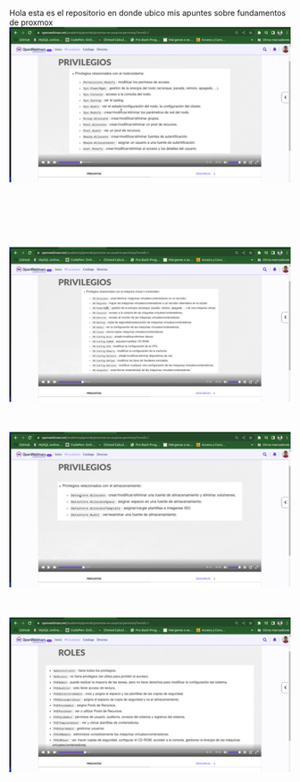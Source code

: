 Hola esta es el repositorio en donde ubico mis apuntes sobre fundamentos de proxmox
<img src="https://raw.githubusercontent.com/aelogonpin/Proxmox/main/Captura%20desde%202022-12-07%2013-54-35.png" alt="Permisos Usuarios" >

<br><br><br><br><br>


<img src="https://raw.githubusercontent.com/aelogonpin/Proxmox/main/Captura%20desde%202022-12-07%2013-57-11.png" alt="Permisos vm" >
<br><br><br><br>

<img src="https://raw.githubusercontent.com/aelogonpin/Proxmox/main/Captura%20desde%202022-12-07%2014-13-00.png" alt="Permisos Almacenamiento" >
<br><br><br><br>

<img src="https://raw.githubusercontent.com/aelogonpin/Proxmox/main/Captura%20desde%202022-12-07%2014-16-17.png" alt="Roles de Proxmox" >
